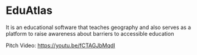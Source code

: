# EduAtlas
It is an educational software that teaches geography and also serves as a platform to raise awareness about barriers to accessible education

Pitch Video: https://youtu.be/fCTAGJbMqdI
